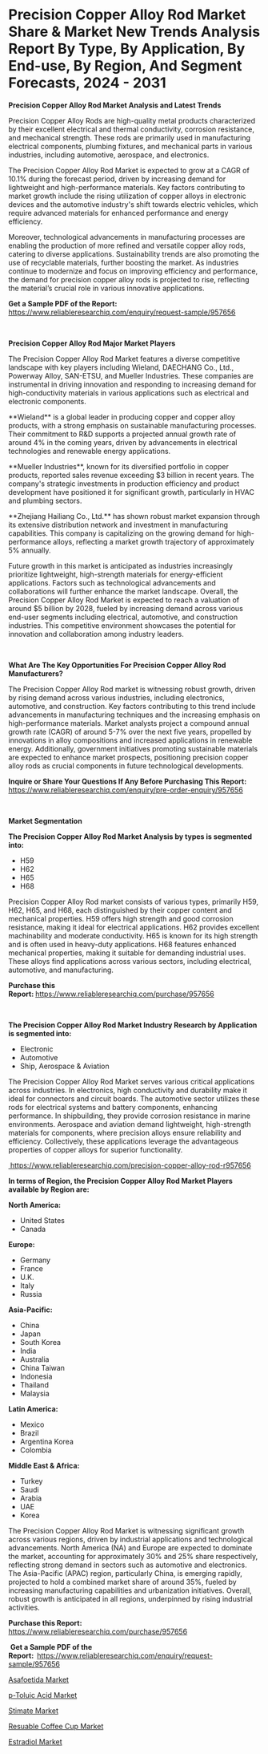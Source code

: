 <p><h1>Precision Copper Alloy Rod Market Share & Market New Trends Analysis Report By Type, By Application, By End-use, By Region, And Segment Forecasts, 2024 - 2031</h1></p><p><strong>Precision Copper Alloy Rod Market Analysis and Latest Trends</strong></p>
<p><p>Precision Copper Alloy Rods are high-quality metal products characterized by their excellent electrical and thermal conductivity, corrosion resistance, and mechanical strength. These rods are primarily used in manufacturing electrical components, plumbing fixtures, and mechanical parts in various industries, including automotive, aerospace, and electronics.</p><p>The Precision Copper Alloy Rod Market is expected to grow at a CAGR of 10.1% during the forecast period, driven by increasing demand for lightweight and high-performance materials. Key factors contributing to market growth include the rising utilization of copper alloys in electronic devices and the automotive industry's shift towards electric vehicles, which require advanced materials for enhanced performance and energy efficiency. </p><p>Moreover, technological advancements in manufacturing processes are enabling the production of more refined and versatile copper alloy rods, catering to diverse applications. Sustainability trends are also promoting the use of recyclable materials, further boosting the market. As industries continue to modernize and focus on improving efficiency and performance, the demand for precision copper alloy rods is projected to rise, reflecting the material’s crucial role in various innovative applications.</p></p>
<p><strong>Get a Sample PDF of the Report:&nbsp;</strong> <a href="https://www.reliableresearchiq.com/enquiry/request-sample/957656?utm_campaign=1847&utm_medium=2&utm_source=Github&utm_content=ia&utm_term=03122024&utm_id=precision-copper-alloy-rod">https://www.reliableresearchiq.com/enquiry/request-sample/957656</a></p>
<p>&nbsp;</p>
<p><strong>Precision Copper Alloy Rod Major Market Players</strong></p>
<p><p>The Precision Copper Alloy Rod Market features a diverse competitive landscape with key players including Wieland, DAECHANG Co., Ltd., Powerway Alloy, SAN-ETSU, and Mueller Industries. These companies are instrumental in driving innovation and responding to increasing demand for high-conductivity materials in various applications such as electrical and electronic components.</p><p>**Wieland** is a global leader in producing copper and copper alloy products, with a strong emphasis on sustainable manufacturing processes. Their commitment to R&D supports a projected annual growth rate of around 4% in the coming years, driven by advancements in electrical technologies and renewable energy applications.</p><p>**Mueller Industries**, known for its diversified portfolio in copper products, reported sales revenue exceeding $3 billion in recent years. The company's strategic investments in production efficiency and product development have positioned it for significant growth, particularly in HVAC and plumbing sectors.</p><p>**Zhejiang Hailiang Co., Ltd.** has shown robust market expansion through its extensive distribution network and investment in manufacturing capabilities. This company is capitalizing on the growing demand for high-performance alloys, reflecting a market growth trajectory of approximately 5% annually.</p><p>Future growth in this market is anticipated as industries increasingly prioritize lightweight, high-strength materials for energy-efficient applications. Factors such as technological advancements and collaborations will further enhance the market landscape. Overall, the Precision Copper Alloy Rod Market is expected to reach a valuation of around $5 billion by 2028, fueled by increasing demand across various end-user segments including electrical, automotive, and construction industries. This competitive environment showcases the potential for innovation and collaboration among industry leaders.</p></p>
<p>&nbsp;</p>
<p><strong>What Are The Key Opportunities For Precision Copper Alloy Rod Manufacturers?</strong></p>
<p><p>The Precision Copper Alloy Rod market is witnessing robust growth, driven by rising demand across various industries, including electronics, automotive, and construction. Key factors contributing to this trend include advancements in manufacturing techniques and the increasing emphasis on high-performance materials. Market analysts project a compound annual growth rate (CAGR) of around 5-7% over the next five years, propelled by innovations in alloy compositions and increased applications in renewable energy. Additionally, government initiatives promoting sustainable materials are expected to enhance market prospects, positioning precision copper alloy rods as crucial components in future technological developments.</p></p>
<p><strong>Inquire or Share Your Questions If Any Before Purchasing This Report:</strong> <a href="https://www.reliableresearchiq.com/enquiry/pre-order-enquiry/957656?utm_campaign=1847&utm_medium=2&utm_source=Github&utm_content=ia&utm_term=03122024&utm_id=precision-copper-alloy-rod">https://www.reliableresearchiq.com/enquiry/pre-order-enquiry/957656</a></p>
<p>&nbsp;</p>
<p><strong>Market Segmentation</strong></p>
<p><strong>The Precision Copper Alloy Rod Market Analysis by types is segmented into:</strong></p>
<p><ul><li>H59</li><li>H62</li><li>H65</li><li>H68</li></ul></p>
<p><p>Precision Copper Alloy Rod market consists of various types, primarily H59, H62, H65, and H68, each distinguished by their copper content and mechanical properties. H59 offers high strength and good corrosion resistance, making it ideal for electrical applications. H62 provides excellent machinability and moderate conductivity. H65 is known for its high strength and is often used in heavy-duty applications. H68 features enhanced mechanical properties, making it suitable for demanding industrial uses. These alloys find applications across various sectors, including electrical, automotive, and manufacturing.</p></p>
<p><strong>Purchase this Report:&nbsp;</strong><a href="https://www.reliableresearchiq.com/purchase/957656?utm_campaign=1847&utm_medium=2&utm_source=Github&utm_content=ia&utm_term=03122024&utm_id=precision-copper-alloy-rod">https://www.reliableresearchiq.com/purchase/957656</a></p>
<p>&nbsp;</p>
<p><strong>The Precision Copper Alloy Rod Market Industry Research by Application is segmented into:</strong></p>
<p><ul><li>Electronic</li><li>Automotive</li><li>Ship, Aerospace & Aviation</li></ul></p>
<p><p>The Precision Copper Alloy Rod Market serves various critical applications across industries. In electronics, high conductivity and durability make it ideal for connectors and circuit boards. The automotive sector utilizes these rods for electrical systems and battery components, enhancing performance. In shipbuilding, they provide corrosion resistance in marine environments. Aerospace and aviation demand lightweight, high-strength materials for components, where precision alloys ensure reliability and efficiency. Collectively, these applications leverage the advantageous properties of copper alloys for superior functionality.</p></p>
<p><a href="https://www.reliableresearchiq.com/precision-copper-alloy-rod-r957656?utm_campaign=1847&utm_medium=2&utm_source=Github&utm_content=ia&utm_term=03122024&utm_id=precision-copper-alloy-rod">&nbsp;https://www.reliableresearchiq.com/precision-copper-alloy-rod-r957656</a></p>
<p><strong>In terms of Region, the Precision Copper Alloy Rod Market Players available by Region are:</strong></p>
<p>
    <p> <strong> North America: </strong>
        <ul>
            <li>United States</li>
            <li>Canada</li>
        </ul>
        </p> 
    <p> <strong> Europe: </strong>
        <ul>
            <li>Germany</li>
            <li>France</li>
            <li>U.K.</li>
            <li>Italy</li>
            <li>Russia</li>
        </ul>
        </p> 
    <p> <strong> Asia-Pacific: </strong>
        <ul>
            <li>China</li>
            <li>Japan</li>
            <li>South Korea</li>
            <li>India</li>
            <li>Australia</li>
            <li>China Taiwan</li>
            <li>Indonesia</li>
            <li>Thailand</li>
            <li>Malaysia</li>
        </ul>
        </p> 
    <p> <strong> Latin America: </strong>
        <ul>
            <li>Mexico</li>
            <li>Brazil</li>
            <li>Argentina Korea</li>
            <li>Colombia</li>
        </ul>
        </p> 
    <p> <strong> Middle East & Africa: </strong>
        <ul>
            <li>Turkey</li>
            <li>Saudi</li>
            <li>Arabia</li>
            <li>UAE</li>
            <li>Korea</li>
        </ul>
    </p>
    </p>
<p><p>The Precision Copper Alloy Rod Market is witnessing significant growth across various regions, driven by industrial applications and technological advancements. North America (NA) and Europe are expected to dominate the market, accounting for approximately 30% and 25% share respectively, reflecting strong demand in sectors such as automotive and electronics. The Asia-Pacific (APAC) region, particularly China, is emerging rapidly, projected to hold a combined market share of around 35%, fueled by increasing manufacturing capabilities and urbanization initiatives. Overall, robust growth is anticipated in all regions, underpinned by rising industrial activities.</p></p>
<p><strong>Purchase this Report: </strong><a href="https://www.reliableresearchiq.com/purchase/957656?utm_campaign=1847&utm_medium=2&utm_source=Github&utm_content=ia&utm_term=03122024&utm_id=precision-copper-alloy-rod">https://www.reliableresearchiq.com/purchase/957656</a></p>
<p>&nbsp;<strong>Get a Sample PDF of the Report:&nbsp;&nbsp;</strong><a href="https://www.reliableresearchiq.com/enquiry/request-sample/957656?utm_campaign=1847&utm_medium=2&utm_source=Github&utm_content=ia&utm_term=03122024&utm_id=precision-copper-alloy-rod">https://www.reliableresearchiq.com/enquiry/request-sample/957656</a></p>
<p><strong></strong></p>
<p><p><a href="https://www.linkedin.com/pulse/key-insights-asafoetida-market-2024-2031-segmentation-growth-q7sve?utm_campaign=1847&utm_medium=2&utm_source=Github&utm_content=ia&utm_term=03122024&utm_id=precision-copper-alloy-rod">Asafoetida Market</a></p><p><a href="https://issuu.com/reportprime-2/docs/p-toluic-acid-market-size-2030.pptx?utm_campaign=1847&utm_medium=2&utm_source=Github&utm_content=ia&utm_term=03122024&utm_id=precision-copper-alloy-rod">p-Toluic Acid Market</a></p><p><a href="https://www.linkedin.com/pulse/assessing-stimate-market-segmentation-type-application-geography-0pnme?utm_campaign=1847&utm_medium=2&utm_source=Github&utm_content=ia&utm_term=03122024&utm_id=precision-copper-alloy-rod">Stimate Market</a></p><p><a href="https://www.linkedin.com/pulse/resuable-coffee-cup-market-outlook-projected-growth-105-cagr-nwmte?utm_campaign=1847&utm_medium=2&utm_source=Github&utm_content=ia&utm_term=03122024&utm_id=precision-copper-alloy-rod">Resuable Coffee Cup Market</a></p><p><a href="https://issuu.com/reportprime-2/docs/estradiol-market-size-2030.pptx?utm_campaign=1847&utm_medium=2&utm_source=Github&utm_content=ia&utm_term=03122024&utm_id=precision-copper-alloy-rod">Estradiol Market</a></p></p>